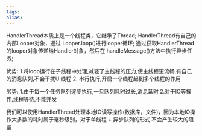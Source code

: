 ```yaml
---
tags: 
alias:
---
```

HandlerThread本质上是一个线程类，它继承了Thread; HandlerThread有自己的内部Looper对象，通过 Looper.loop()进行looper循环; 通过获取HandlerThread的looper对象传递给Handler对象，然后在 handleMessage()方法中执行异步任务;

优势: 
1.将loop运行在子线程中处理,减轻了主线程的压力,使主线程更流畅,有自己的消息队列,不会干扰UI线程 2. 串行执行,开启一个线程起到多个线程的作用

劣势: 
1.由于每一个任务队列逐步执行,一旦队列耗时过长,消息延时 
2.对于IO等操作,线程等待,不能并发 

我们可以使用HandlerThread处理本地IO读写操作(数据库，文件)，因为本地IO操作大多数的耗时属于毫秒级别，对于单线程 + 异步队列的形式 不会产生较大的阻塞